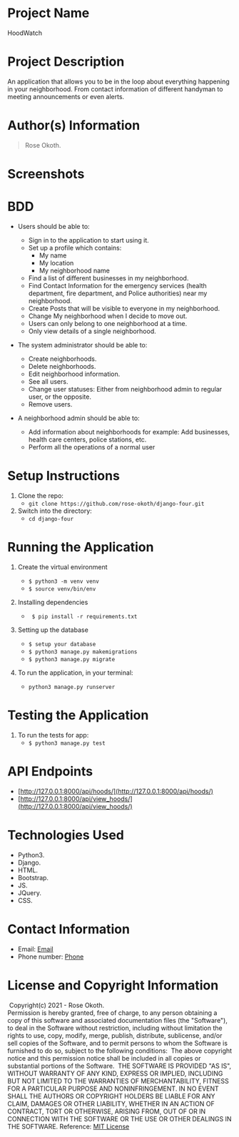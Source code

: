 # Project Name

HoodWatch
​
# Project Description

An application that allows you to be in the loop about everything happening in your neighborhood. From contact information of different handyman to meeting announcements or even alerts. 

# Author(s) Information

> Rose Okoth.
​
# Screenshots

<!-- ![Alt text](/media/Screenshot.png?raw=true "Landing Page")

![Alt text](/media/Screenshot-1.png?raw=true "Project Post") -->

# BDD

* Users should be able to:
    - Sign in to the application to start using it.
    - Set up a profile which contains:
        - My name 
        - My location 
        - My neighborhood name 
    - Find a list of different businesses in my neighborhood.
    - Find Contact Information for the emergency services (health department, fire department, and Police authorities) near my neighborhood.
    - Create Posts that will be visible to everyone in my neighborhood.
    - Change My neighborhood when I decide to move out.
    - Users can only belong to one neighborhood at a time.
    - Only view details of a single neighborhood.

* The system administrator should be able to:
    - Create neighborhoods.
    - Delete neighborhoods.
    - Edit neighborhood information.
    - See all users.
    - Change user statuses: Either from neighborhood admin to regular user, or the opposite.
    - Remove users.

* A neighborhood admin should be able to:
    - Add information about neighborhoods for example: Add businesses, health care centers, police stations, etc.
    - Perform all the operations of a normal user


# Setup Instructions

1. Clone the repo:
   * `git clone https://github.com/rose-okoth/django-four.git`
​
1. Switch into the directory:
   * `cd django-four`
​
# Running the Application

1. Create the virtual environment
   * ` $ python3 -m venv venv `
   * ` $ source venv/bin/env `

1. Installing dependencies
   * ` $ pip install -r requirements.txt`

1. Setting up the database
    * `$ setup your database`
    * `$ python3 manage.py makemigrations`
    * `$ python3 manage.py migrate`

1. To run the application, in your terminal:
    * `python3 manage.py runserver`

# Testing the Application

1. To run the tests for app:
    * `$ python3 manage.py test`

# API Endpoints

* [http://127.0.0.1:8000/api/hoods/](http://127.0.0.1:8000/api/hoods/)
* [http://127.0.0.1:8000/api/view_hoods/](http://127.0.0.1:8000/api/view_hoods/)
    
# Technologies Used

* Python3.
* Django.
* HTML.
* Bootstrap.
* JS.
* JQuery.
* CSS.
​
# Contact Information

* Email: [Email](mailto:okoth.rose0@gmail.com)
* Phone number: [Phone](tel:+254712476547)
​
# License and Copyright Information
​
Copyright(c) 2021 - Rose Okoth.  
​
Permission is hereby granted, free of charge, to any person obtaining a copy of this software and associated documentation files (the "Software"), to deal in the Software without restriction, including without limitation the rights to use, copy, modify, merge, publish, distribute, sublicense, and/or sell copies of the Software, and to permit persons to whom the Software is furnished to do so, subject to the following conditions:
​
The above copyright notice and this permission notice shall be included in all copies or substantial portions of the Software.
​
THE SOFTWARE IS PROVIDED "AS IS", WITHOUT WARRANTY OF ANY KIND, EXPRESS OR IMPLIED, INCLUDING BUT NOT LIMITED TO THE WARRANTIES OF MERCHANTABILITY, FITNESS FOR A PARTICULAR PURPOSE AND NONINFRINGEMENT. IN NO EVENT SHALL THE AUTHORS OR COPYRIGHT HOLDERS BE LIABLE FOR ANY CLAIM, DAMAGES OR OTHER LIABILITY, WHETHER IN AN ACTION OF CONTRACT, TORT OR OTHERWISE, ARISING FROM, OUT OF OR IN CONNECTION WITH THE SOFTWARE OR THE USE OR OTHER DEALINGS IN THE SOFTWARE.
​
Reference: [MIT License](https://opensource.org/licenses/MIT)